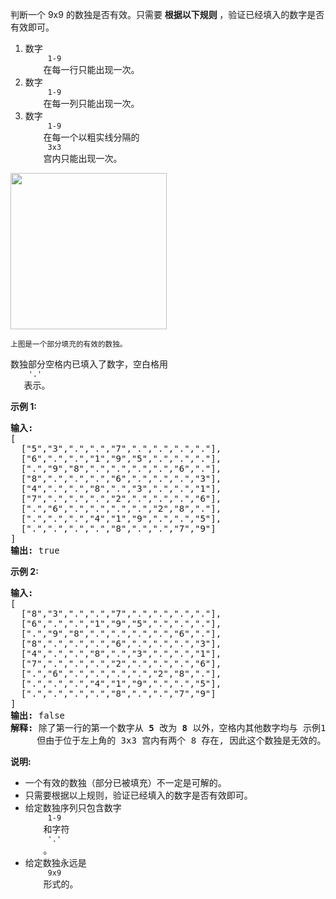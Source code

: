 <html>
 <body>
  <p>
   判断一个 9x9 的数独是否有效。只需要
   <strong>
    根据以下规则
   </strong>
   ，验证已经填入的数字是否有效即可。
  </p>
  <ol>
   <li>
    数字
    <code>
     1-9
    </code>
    在每一行只能出现一次。
   </li>
   <li>
    数字
    <code>
     1-9
    </code>
    在每一列只能出现一次。
   </li>
   <li>
    数字
    <code>
     1-9
    </code>
    在每一个以粗实线分隔的
    <code>
     3x3
    </code>
    宫内只能出现一次。
   </li>
  </ol>
  <p>
   <img src="https://upload.wikimedia.org/wikipedia/commons/thumb/f/ff/Sudoku-by-L2G-20050714.svg/250px-Sudoku-by-L2G-20050714.svg.png" style="height: 250px; width: 250px;"/>
  </p>
  <p>
   <small>
    上图是一个部分填充的有效的数独。
   </small>
  </p>
  <p>
   数独部分空格内已填入了数字，空白格用
   <code>
    '.'
   </code>
   表示。
  </p>
  <p>
   <strong>
    示例 1:
   </strong>
  </p>
  <pre><strong>输入:</strong>
[
  ["5","3",".",".","7",".",".",".","."],
  ["6",".",".","1","9","5",".",".","."],
  [".","9","8",".",".",".",".","6","."],
  ["8",".",".",".","6",".",".",".","3"],
  ["4",".",".","8",".","3",".",".","1"],
  ["7",".",".",".","2",".",".",".","6"],
  [".","6",".",".",".",".","2","8","."],
  [".",".",".","4","1","9",".",".","5"],
  [".",".",".",".","8",".",".","7","9"]
]
<strong>输出:</strong> true
</pre>
  <p>
   <strong>
    示例 2:
   </strong>
  </p>
  <pre><strong>输入:</strong>
[
  ["8","3",".",".","7",".",".",".","."],
  ["6",".",".","1","9","5",".",".","."],
  [".","9","8",".",".",".",".","6","."],
  ["8",".",".",".","6",".",".",".","3"],
  ["4",".",".","8",".","3",".",".","1"],
  ["7",".",".",".","2",".",".",".","6"],
  [".","6",".",".",".",".","2","8","."],
  [".",".",".","4","1","9",".",".","5"],
  [".",".",".",".","8",".",".","7","9"]
]
<strong>输出:</strong> false
<strong>解释:</strong> 除了第一行的第一个数字从<strong> 5</strong> 改为 <strong>8 </strong>以外，空格内其他数字均与 示例1 相同。
     但由于位于左上角的 3x3 宫内有两个 8 存在, 因此这个数独是无效的。</pre>
  <p>
   <strong>
    说明:
   </strong>
  </p>
  <ul>
   <li>
    一个有效的数独（部分已被填充）不一定是可解的。
   </li>
   <li>
    只需要根据以上规则，验证已经填入的数字是否有效即可。
   </li>
   <li>
    给定数独序列只包含数字
    <code>
     1-9
    </code>
    和字符
    <code>
     '.'
    </code>
    。
   </li>
   <li>
    给定数独永远是
    <code>
     9x9
    </code>
    形式的。
   </li>
  </ul>
 </body>
</html>